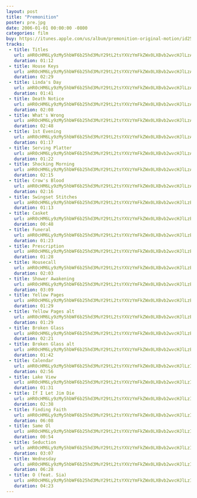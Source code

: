 ```yaml
---
layout: post
title: "Premonition"
poster: pre.jpg
date: 2006-01-01 00:00:00 -0800
categories: film
buy: https://itunes.apple.com/us/album/premonition-original-motion/id250825165
tracks:
 - title: Titles
   url: aHR0cHM6Ly9zMy5hbWF6b25hd3MuY29tL2tsYXVzYmFkZWx0LXBvb2wvcHJlLzAxIFRpdGxlcy5tcDM=
   duration: 01:12
 - title: House Keys
   url: aHR0cHM6Ly9zMy5hbWF6b25hd3MuY29tL2tsYXVzYmFkZWx0LXBvb2wvcHJlLzAyIEhvdXNlIEtleXMubXAz
   duration: 02:29
 - title: Linda's Day
   url: aHR0cHM6Ly9zMy5hbWF6b25hd3MuY29tL2tsYXVzYmFkZWx0LXBvb2wvcHJlLzAzIExpbmRhJ3MgRGF5Lm1wMw==
   duration: 01:41
 - title: Death Notice
   url: aHR0cHM6Ly9zMy5hbWF6b25hd3MuY29tL2tsYXVzYmFkZWx0LXBvb2wvcHJlLzA0IERlYXRoIE5vdGljZS5tcDM=
   duration: 02:08
 - title: What's Wrong
   url: aHR0cHM6Ly9zMy5hbWF6b25hd3MuY29tL2tsYXVzYmFkZWx0LXBvb2wvcHJlLzA1IFdoYXQncyBXcm9uZy5tcDM=
   duration: 02:48
 - title: 1st Evening
   url: aHR0cHM6Ly9zMy5hbWF6b25hd3MuY29tL2tsYXVzYmFkZWx0LXBvb2wvcHJlLzA2IDFzdCBFdmVuaW5nLm1wMw==
   duration: 01:17
 - title: Serving Platter
   url: aHR0cHM6Ly9zMy5hbWF6b25hd3MuY29tL2tsYXVzYmFkZWx0LXBvb2wvcHJlLzA3IFNlcnZpbmcgUGxhdHRlci5tcDM=
   duration: 01:22
 - title: Shocking Morning
   url: aHR0cHM6Ly9zMy5hbWF6b25hd3MuY29tL2tsYXVzYmFkZWx0LXBvb2wvcHJlLzA4IFNob2NraW5nIE1vcm5pbmcubXAz
   duration: 02:15
 - title: Crow's Blood
   url: aHR0cHM6Ly9zMy5hbWF6b25hd3MuY29tL2tsYXVzYmFkZWx0LXBvb2wvcHJlLzA5IENyb3cncyBCbG9vZC5tcDM=
   duration: 02:16
 - title: Swingset Stitches
   url: aHR0cHM6Ly9zMy5hbWF6b25hd3MuY29tL2tsYXVzYmFkZWx0LXBvb2wvcHJlLzEwIFN3aW5nc2V0IFN0aXRjaGVzLm1wMw==
   duration: 01:13
 - title: Casket
   url: aHR0cHM6Ly9zMy5hbWF6b25hd3MuY29tL2tsYXVzYmFkZWx0LXBvb2wvcHJlLzExIENhc2tldC5tcDM=
   duration: 00:48
 - title: Funeral
   url: aHR0cHM6Ly9zMy5hbWF6b25hd3MuY29tL2tsYXVzYmFkZWx0LXBvb2wvcHJlLzEyIEZ1bmVyYWwubXAz
   duration: 01:23
 - title: Prescription
   url: aHR0cHM6Ly9zMy5hbWF6b25hd3MuY29tL2tsYXVzYmFkZWx0LXBvb2wvcHJlLzEzIFByZXNjcmlwdGlvbi5tcDM=
   duration: 01:28
 - title: Housecall
   url: aHR0cHM6Ly9zMy5hbWF6b25hd3MuY29tL2tsYXVzYmFkZWx0LXBvb2wvcHJlLzE0IEhvdXNlY2FsbC5tcDM=
   duration: 02:03
 - title: Shower Awakening
   url: aHR0cHM6Ly9zMy5hbWF6b25hd3MuY29tL2tsYXVzYmFkZWx0LXBvb2wvcHJlLzE1IFNob3dlciBBd2FrZW5pbmcubXAz
   duration: 03:09
 - title: Yellow Pages
   url: aHR0cHM6Ly9zMy5hbWF6b25hd3MuY29tL2tsYXVzYmFkZWx0LXBvb2wvcHJlLzE2IFllbGxvdyBQYWdlcy5tcDM=
   duration: 01:29
 - title: Yellow Pages alt
   url: aHR0cHM6Ly9zMy5hbWF6b25hd3MuY29tL2tsYXVzYmFkZWx0LXBvb2wvcHJlLzE3IFllbGxvdyBQYWdlcyBhbHQubXAz
   duration: 01:29
 - title: Broken Glass
   url: aHR0cHM6Ly9zMy5hbWF6b25hd3MuY29tL2tsYXVzYmFkZWx0LXBvb2wvcHJlLzE4IEJyb2tlbiBHbGFzcy5tcDM=
   duration: 02:21
 - title: Broken Glass alt
   url: aHR0cHM6Ly9zMy5hbWF6b25hd3MuY29tL2tsYXVzYmFkZWx0LXBvb2wvcHJlLzE5IEJyb2tlbiBHbGFzcyBhbHQubXAz
   duration: 01:42
 - title: Calendar
   url: aHR0cHM6Ly9zMy5hbWF6b25hd3MuY29tL2tsYXVzYmFkZWx0LXBvb2wvcHJlLzIwIENhbGVuZGFyLm1wMw==
   duration: 02:56
 - title: Lake View
   url: aHR0cHM6Ly9zMy5hbWF6b25hd3MuY29tL2tsYXVzYmFkZWx0LXBvb2wvcHJlLzIxIExha2UgVmlldy5tcDM=
   duration: 01:31
 - title: If I Let Jim Die
   url: aHR0cHM6Ly9zMy5hbWF6b25hd3MuY29tL2tsYXVzYmFkZWx0LXBvb2wvcHJlLzIyIElmIEkgTGV0IEppbSBEaWUubXAz
   duration: 02:38
 - title: Finding Faith
   url: aHR0cHM6Ly9zMy5hbWF6b25hd3MuY29tL2tsYXVzYmFkZWx0LXBvb2wvcHJlLzIzIEZpbmRpbmcgRmFpdGgubXAz
   duration: 06:08
 - title: Same Ol
   url: aHR0cHM6Ly9zMy5hbWF6b25hd3MuY29tL2tsYXVzYmFkZWx0LXBvb2wvcHJlLzI0IFNhbWUgT2wubXAz
   duration: 00:54
 - title: Seduction
   url: aHR0cHM6Ly9zMy5hbWF6b25hd3MuY29tL2tsYXVzYmFkZWx0LXBvb2wvcHJlLzI1IFNlZHVjdGlvbi5tcDM=
   duration: 03:07
 - title: Wednesday
   url: aHR0cHM6Ly9zMy5hbWF6b25hd3MuY29tL2tsYXVzYmFkZWx0LXBvb2wvcHJlLzI2IFdlZG5lc2RheS5tcDM=
   duration: 06:28
 - title: O (feat. Sia)
   url: aHR0cHM6Ly9zMy5hbWF6b25hd3MuY29tL2tsYXVzYmFkZWx0LXBvb2wvcHJlLzI3IE8ubXAz
   duration: 04:23
---
```

